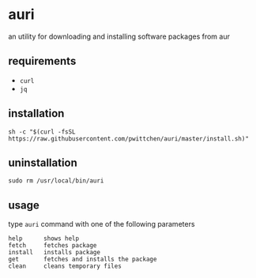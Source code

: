 auri
====
an utility for downloading and installing software packages from aur

requirements
------------
- `curl`
- `jq`

installation
------------

```
sh -c "$(curl -fsSL https://raw.githubusercontent.com/pwittchen/auri/master/install.sh)"
```

uninstallation
--------------

```
sudo rm /usr/local/bin/auri
```

usage
-----

type `auri` command with one of the following parameters

```
help      shows help
fetch     fetches package
install   installs package
get       fetches and installs the package
clean     cleans temporary files
```
